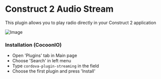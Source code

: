 # Construct 2 Audio Stream

This plugin allows you to play radio directly in your Construct 2 application

![Image](https://github.com/norman74/c2-cordova-audio-stream/blob/master/screenshot.png?raw=true)
### Installation (CocoonIO)
- Open 'Plugins' tab in Main page
- Choose 'Search' in left menu
- Type `cordova-plugin-streaming` in the field
- Choose the first plugin and press 'Install'
